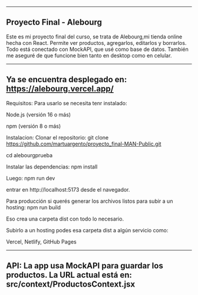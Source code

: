 ----------
Proyecto Final - Alebourg
----------

Este es mi proyecto final del curso, se trata de Alebourg,mi tienda online hecha con React. Permite ver productos, agregarlos, editarlos y borrarlos. Todo está conectado con MockAPI, que usé como base de datos. También me aseguré de que funcione bien tanto en desktop como en celular.

----------
Ya se encuentra desplegado en:
https://alebourg.vercel.app/
----------



Requisitos:
Para usarlo se necesita tenr instalado:

Node.js (versión 16 o más)

npm (versión 8 o más)

Instalacion:
Clonar el repositorio:
git clone https://github.com/martuargento/proyecto_final-MAN-Public.git

cd alebourgprueba

Instalar las dependencias:
npm install

Luego:
npm run dev

entrar en http://localhost:5173 desde el navegador.


Para producción si querés generar los archivos listos para subir a un hosting:
npm run build

Eso crea una carpeta dist con todo lo necesario.

Subirlo a un hosting
podes esa carpeta dist a algún servicio como:

Vercel, Netlify, GitHub Pages

----------
API:
La app usa MockAPI para guardar los productos. 
La URL actual está en:
src/context/ProductosContext.jsx
----------




